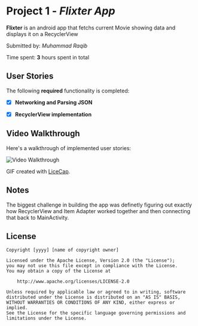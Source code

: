 # Project 1 - *Flixter App*

**Flixter** is an android app that fetchs current Movie showing data and displays it on a RecyclerView

Submitted by: *Muhammad Raqib*

Time spent: **3** hours spent in total

## User Stories

The following **required** functionality is completed:

* [x]  **Networking and Parsing JSON**
* [x]  **RecyclerView implementation** 



## Video Walkthrough

Here's a walkthrough of implemented user stories:

<img src='' width='' alt='Video Walkthrough' />

GIF created with [LiceCap](http://www.cockos.com/licecap/).

## Notes

The biggest challenge in building the app was definetly figuring out exactly how RecyclerView and Item Adapter worked together and then connecting that back to MainActivity. 

## License

    Copyright [yyyy] [name of copyright owner]

    Licensed under the Apache License, Version 2.0 (the "License");
    you may not use this file except in compliance with the License.
    You may obtain a copy of the License at

        http://www.apache.org/licenses/LICENSE-2.0

    Unless required by applicable law or agreed to in writing, software
    distributed under the License is distributed on an "AS IS" BASIS,
    WITHOUT WARRANTIES OR CONDITIONS OF ANY KIND, either express or implied.
    See the License for the specific language governing permissions and
    limitations under the License.
